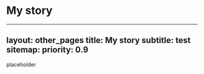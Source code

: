 # My story

---
layout: other_pages
title: My story
subtitle: test
sitemap:
  priority: 0.9
---

placeholder